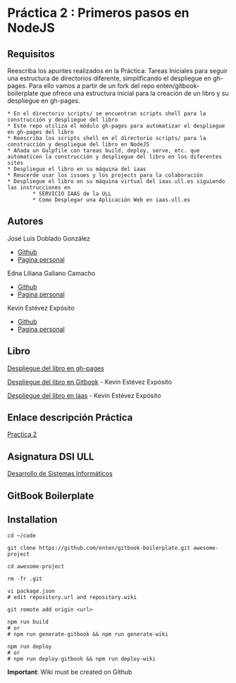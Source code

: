 # Práctica 2 : Primeros pasos en NodeJS



## Requisitos

Reescriba los apuntes realizados en la Práctica: Tareas Iniciales para seguir una estructura de directorios diferente, simplificando el despliegue en gh-pages.
Para ello vamos a partir de un fork del repo enten/gitbook-boilerplate que ofrece una estructura inicial para la creación de un libro y su despliegue en gh-pages.

    * En el directorio scripts/ se encuentran scripts shell para la construcción y despliegue del libro
    * Este repo utiliza el módulo gh-pages para automatizar el despliegue en gh-pages del libro
    * Reescriba los scripts shell en el directorio scripts/ para la construcción y despliegue del libro en NodeJS
    * Añada un Gulpfile con tareas build, deploy, serve, etc. que automaticen la construcción y despliegue del libro en los diferentes sites
    * Despliegue el libro en su máquina del iaas
    * Reucerde usar los issues y los projects para la colaboración
    * Despliegue el libro en su máquina virtual del iaas.ull.es siguiendo las instrucciones en
            * SERVICIO IAAS de la ULL
            * Como Desplegar una Aplicación Web en iaas.ull.es

## Autores

José Luis Doblado González  
* [Github](https://github.com/alu0100767001)
* [Pagina personal](https://alu0100767001.github.io/dsi-joseluis/)


Edna Liliana Galiano Camacho  
* [Github](https://github.com/ednagc)
* [Pagina personal](https://ednagc.github.io/edna-galiano/)

Kevin Estévez Expósito  
* [Github](https://github.com/alu0100821390)
* [Pagina personal](http://alu0100821390.github.io)


## Libro 

[Despliegue del libro en gh-pages](https://ull-esit-dsi-1617.github.io/primeros-pasos-en-nodejs-edna-joseluis-kevin-35l2/)

[Despliegue del libro en Gitbook](https://alu0100821390.gitbooks.io/primeros-pasos-en-nodejs-edna-joseluis-kevin-35l2/) - Kevin Estévez Expósito

[Despliegue del libro en Iaas](http://10.6.128.96:8080/) - Kevin Estévez Expósito



## Enlace descripción Práctica

[Practica 2](https://casianorodriguezleon.gitbooks.io/ull-esit-1617/practicas/practicatareasiniciales2.html)

## Asignatura DSI ULL 

[Desarrollo de Sistemas Informáticos](https://campusvirtual.ull.es/1617/course/view.php?id=1136)


## GitBook Boilerplate

## Installation

```shell
cd ~/code

git clone https://github.com/enten/gitbook-boilerplate.git awesome-project

cd awesome-project

rm -fr .git

vi package.json
# edit repository.url and repository.wiki

git remote add origin <url>

npm run build
# or
# npm run generate-gitbook && npm run generate-wiki

npm run deploy
# or
# npm run deploy-gitbook && npm run deploy-wiki
```
__Important__: Wiki must be created on Github

